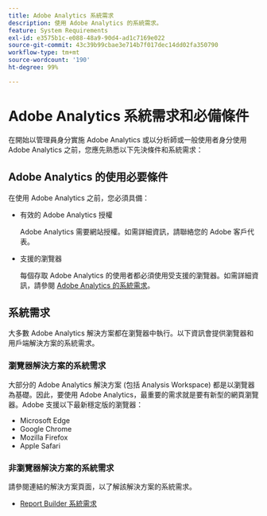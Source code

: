 ```yaml
---
title: Adobe Analytics 系統需求
description: 使用 Adobe Analytics 的系統需求。
feature: System Requirements
exl-id: e3575b1c-e088-48a9-90d4-ad1c7169e022
source-git-commit: 43c39b99cbae3e714b7f017dec14dd02fa350790
workflow-type: tm+mt
source-wordcount: '190'
ht-degree: 99%

---
```


# Adobe Analytics 系統需求和必備條件

在開始以管理員身分實施 Adobe Analytics 或以分析師或一般使用者身分使用 Adobe Analytics 之前，您應先熟悉以下先決條件和系統需求：

## Adobe Analytics 的使用必要條件

在使用 Adobe Analytics 之前，您必須具備：

* 有效的 Adobe Analytics 授權

  Adobe Analytics 需要網站授權。如需詳細資訊，請聯絡您的 Adobe 客戶代表。

* 支援的瀏覽器

  每個存取 Adobe Analytics 的使用者都必須使用受支援的瀏覽器。如需詳細資訊，請參閱 [Adobe Analytics 的系統需求](https://experienceleague.adobe.com/docs/analytics/analyze/admin-overview/sys-reqs.html)。

## 系統需求

大多數 Adobe Analytics 解決方案都在瀏覽器中執行。以下資訊會提供瀏覽器和用戶端解決方案的系統需求。

### 瀏覽器解決方案的系統需求

大部分的 Adobe Analytics 解決方案 (包括 Analysis Workspace) 都是以瀏覽器為基礎。因此，要使用 Adobe Analytics，最重要的需求就是要有新型的網頁瀏覽器。Adobe 支援以下最新穩定版的瀏覽器：

* Microsoft Edge
* Google Chrome
* Mozilla Firefox
* Apple Safari

### 非瀏覽器解決方案的系統需求

請參閱連結的解決方案頁面，以了解該解決方案的系統需求。

* [Report Builder 系統需求](/help/analyze/report-builder/setup/system-requirements.md)

